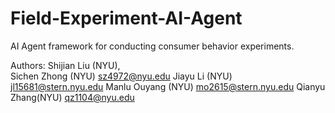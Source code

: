 # Field-Experiment-AI-Agent

AI Agent framework for conducting consumer behavior experiments.

Authors: Shijian Liu (NYU),  
Sichen Zhong (NYU) sz4972@nyu.edu
Jiayu Li (NYU) jl15681@stern.nyu.edu
Manlu Ouyang (NYU) mo2615@stern.nyu.edu
Qianyu Zhang(NYU) qz1104@nyu.edu
